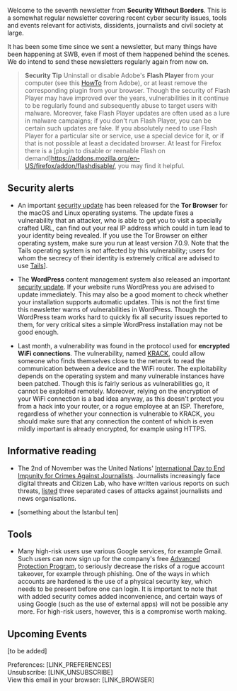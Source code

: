Welcome to the seventh newsletter from **Security Without Borders**. This is a somewhat regular newsletter covering recent cyber security issues, tools and events relevant for activists, dissidents, journalists and civil society at large.

It has been some time since we sent a newsletter, but many things have been happening at SWB, even if most of them happened behind the scenes. We do intend to send these newsletters regularly again from now on.

> **Security Tip** Uninstall or disable Adobe's **Flash Player** from your computer (see this [HowTo](https://helpx.adobe.com/flash-player/kb/uninstall-flash-player-windows.html) from Adobe), or at least remove the corresponding plugin from your browser.
Though the security of Flash Player may have improved over the years, vulnerabilities in it continue to be regularly found and subsequently abuse to target users with malware. Moreover, fake Flash Player updates are often used as a lure in malware campaigns; if you don't run Flash Player, you can be certain such updates are fake. If you absolutely need to use Flash Player for a particular site or service, use a special device for it, or if that is not possible at least a decidated browser. At least for Firefox there is a [plugin to disable or reenable Flash on demand]<https://addons.mozilla.org/en-US/firefox/addon/flashdisable/>, you may find it helpful.

## Security alerts

- An important [security update](https://blog.torproject.org/tor-browser-709-released) has been released for the **Tor Browser** for the macOS and Linux operating systems. The update fixes a vulnerability that an attacker, who is able to get you to visit a specially crafted URL, can find out your real IP address which could in turn lead to your identity being revealed. If you use the Tor Browser on either operating system, make sure you run at least version 7.0.9. Note that the Tails operating system is not affected by this vulnerability; users for whom the secrecy of their identity is extremely critical are advised to use [Tails](https://tails.boum.org/)].

- The **WordPress** content management system also released an important [security update](https://wordpress.org/news/2017/10/wordpress-4-8-3-security-release/). If your website runs WordPress you are advised to update immediately. This may also be a good moment to check whether your installation supports automatic updates.
This is not the first time this newsletter warns of vulnerabilities in WordPress. Though the WordPress team works hard to quickly fix all security issues reported to them, for very critical sites a simple WordPress installation may not be good enough.

- Last month, a vulnerability was found in the protocol used for **encrypted WiFi connections**. The vulnerability, named [KRACK](https://www.krackattacks.com/), could allow someone who finds themselves close to the network to read the communication between a device and the WiFi router. The exploitability depends on the operating system and many vulnerable instances have been patched.
Though this is fairly serious as vulnerabilities go, it cannot be exploited remotely. Moreover, relying on the encryption of your WiFi connection is a bad idea anyway, as this doesn't protect you from a hack into your router, or a rogue employee at an ISP. Therefore, regardless of whether your connection is vulnerable to KRACK, you should make sure that any connection the content of which is even mildly important is already encrypted, for example using HTTPS.

## Informative reading

- The 2nd of November was the United Nations' [International Day to End Impunity for Crimes Against Journalists](https://en.unesco.org/endimpunity-2017). Journalists increasingly face digital threats and Citizen Lab, who have written various reports on such threats, [listed](https://citizenlab.ca/2017/11/international-end-impunity-crimes-journalists/) three separated cases of attacks against journalists and news organisations.

- [something about the Istanbul ten]

## Tools

- Many high-risk users use various Google services, for example Gmail. Such users can now sign up for the company's free [Advanced Protection Program](https://landing.google.com/advancedprotection/), to seriously decrease the risks of a rogue account takeover, for example through phishing. One of the ways in which accounts are hardened is the use of a physical security key, which needs to be present before one can login. It is important to note that with added security comes added inconvenience, and certain ways of using Google (such as the use of external apps) will not be possible any more. For high-risk users, however, this is a compromise worth making.

## Upcoming Events

[to be added]

Preferences: [LINK_PREFERENCES]  
Unsubscribe: [LINK_UNSUBSCRIBE]  
View this email in your browser: [LINK_BROWSER]
